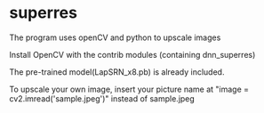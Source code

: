 # superres
The program uses openCV and python to upscale images

 Install OpenCV with the contrib modules (containing dnn_superres)
 
 The pre-trained model(LapSRN_x8.pb) is already included.
 
 To upscale your own image, insert your picture name at "image = cv2.imread('sample.jpeg')"
 instead of sample.jpeg
